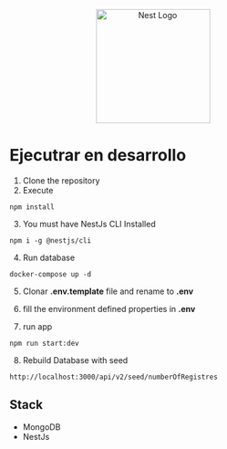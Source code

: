<p align="center">
  <a href="http://nestjs.com/" target="blank"><img src="https://nestjs.com/img/logo-small.svg" width="200" alt="Nest Logo" /></a>
</p>

# Ejecutrar en desarrollo

1. Clone the repository
2. Execute
```
npm install
```
3. You must  have NestJs CLI Installed
```
npm i -g @nestjs/cli
```
4. Run database
```
docker-compose up -d
```
5. Clonar __.env.template__ file and rename to __.env__

6. fill the environment defined properties in __.env__

7. run app
```
npm run start:dev
```

8. Rebuild Database  with seed
```
http://localhost:3000/api/v2/seed/numberOfRegistres
```
## Stack
* MongoDB
* NestJs
